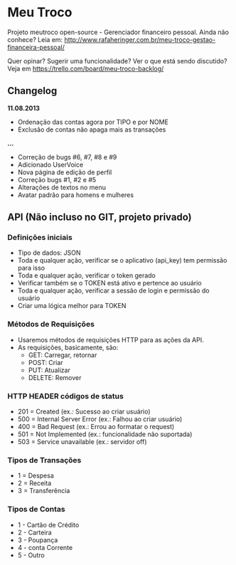 Meu Troco
=========
Projeto meutroco open-source - Gerenciador financeiro pessoal. Ainda não conhece? Leia em: <http://www.rafaheringer.com.br/meu-troco-gestao-financeira-pessoal/>

Quer opinar? Sugerir uma funcionalidade? Ver o que está sendo discutido? Veja em <https://trello.com/board/meu-troco-backlog/>

Changelog
----------
**11.08.2013**
+	Ordenação das contas agora por TIPO e por NOME
+	Exclusão de contas não apaga mais as transações

**...**
+	Correção de bugs #6, #7, #8 e #9
+	Adicionado UserVoice
+	Nova página de edição de perfil
+	Correção bugs #1, #2 e #5
+	Alterações de textos no menu
+	Avatar padrão para homens e mulheres

API (Não incluso no GIT, projeto privado)
-----------------------------------------

### Definições iniciais ###
+	Tipo de dados: JSON
+	Toda e qualquer ação, verificar se o aplicativo (api_key) tem permissão para isso
+	Toda e qualquer ação, verificar o token gerado
+	Verificar também se o TOKEN está ativo e pertence ao usuário
+	Toda e qualquer ação, verificar a sessão de login e permissão do usuário
+	Criar uma lógica melhor para TOKEN

### Métodos de Requisições ###
+	Usaremos métodos de requisições HTTP para as ações da API. 
+	As requisições, basicamente, são:
	+	GET: Carregar, retornar
	+	POST: Criar
	+	PUT: Atualizar
	+	DELETE: Remover

### HTTP HEADER códigos de status ###
+	201 = Created (ex.: Sucesso ao criar usuário)
+	500 = Internal Server Error (ex.: Falhou ao criar usuário)
+	400 = Bad Request (ex.: Errou ao formatar o request)
+	501 = Not Implemented (ex.: funcionalidade não suportada)
+	503 = Service unavailable (ex.: servidor off)

### Tipos de Transações ###
+	1 = Despesa
+	2 = Receita
+	3 = Transferência

### Tipos de Contas ###
+	1 - Cartão de Crédito
+	2 - Carteira
+	3 - Poupança
+	4 - conta Corrente
+	5 - Outro
